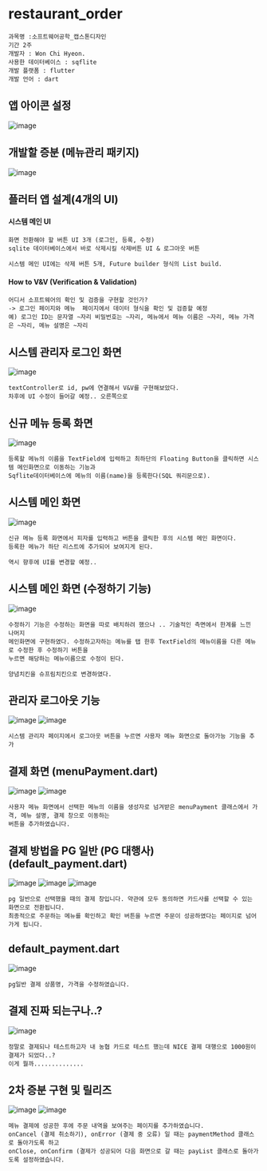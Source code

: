 # restaurant_order
```
과목명 :소프트웨어공학_캡스톤디자인 
기간 2주
개발자 : Won Chi Hyeon.
사용한 데이터베이스 : sqflite
개발 플랫폼 : flutter
개발 언어 : dart
```

## 앱 아이콘 설정
![image](https://user-images.githubusercontent.com/58906858/236525440-d42bd131-65ed-40e9-bef9-b163d8b721c5.png)


## 개발할 증분 (메뉴관리 패키지)
![image](https://user-images.githubusercontent.com/58906858/236522967-eb19aafb-8ff2-43a0-9df2-935a3e108955.png)


## 플러터 앱 설계(4개의 UI)

#### 시스템 메인 UI
```
화면 전환해야 할 버튼 UI 3개 (로그인, 등록, 수정)
sqlite 데이터베이스에서 바로 삭제시킬 삭제버튼 UI & 로그아웃 버튼

시스템 메인 UI에는 삭제 버튼 5개, Future builder 형식의 List build.
```

#### How to V&V (Verification & Validation)
```
어디서 소프트웨어의 확인 및 검증을 구현할 것인가?
-> 로그인 페이지와 메뉴  페이지에서 데이터 형식을 확인 및 검증할 예정 
예) 로그인 ID는 문자열 ~자리 비밀번호는 ~자리, 메뉴에서 메뉴 이름은 ~자리, 메뉴 가격은 ~자리, 메뉴 설명은 ~자리
```

## 시스템 관리자 로그인 화면
![image](https://user-images.githubusercontent.com/58906858/236523130-46eec7d1-adcc-4b42-b7b1-552c224cc66f.png)
```
textController로 id, pw에 연결해서 V&V를 구현해보았다.
차후에 UI 수정이 들어갈 예정.. 오른쪽으로 
```

## 신규 메뉴 등록 화면
![image](https://user-images.githubusercontent.com/58906858/236523270-a30c243f-8c07-46ad-bddc-1817ee224a44.png)
```
등록할 메뉴의 이름을 TextField에 입력하고 최하단의 Floating Button을 클릭하면 시스템 메인화면으로 이동하는 기능과
Sqflite데이터베이스에 메뉴의 이름(name)을 등록한다(SQL 쿼리문으로).
```

## 시스템 메인 화면
![image](https://user-images.githubusercontent.com/58906858/236523658-6e6756e0-bfc1-42cc-b20e-13c7b0705137.png)
```
신규 메뉴 등록 화면에서 피자를 입력하고 버튼을 클릭한 후의 시스템 메인 화면이다.
등록한 메뉴가 하단 리스트에 추가되어 보여지게 된다.

역시 향후에 UI를 변경할 예정..
```

## 시스템 메인 화면 (수정하기 기능)
![image](https://user-images.githubusercontent.com/58906858/236523457-ac76c7f3-5297-41e4-82cb-e944dee60995.png)
```
수정하기 기능은 수정하는 화면을 따로 배치하려 했으나 .. 기술적인 측면에서 한계를 느낀 나머지
메인화면에 구현하였다. 수정하고자하는 메뉴를 탭 한후 TextField의 메뉴이름을 다른 메뉴로 수정한 후 수정하기 버튼을
누르면 해당하는 메뉴이름으로 수정이 된다.

양념치킨을 슈프림치킨으로 변경하였다.
```

## 관리자 로그아웃 기능
![image](https://github.com/chihyeonWON/Restaurant_Order_System/assets/58906858/5210bc73-b089-4993-adc7-f5110c6aedae)
![image](https://github.com/chihyeonWON/Restaurant_Order_System/assets/58906858/c2d82e93-d1de-4327-b190-4e35241f7c93)

```
시스템 관리자 페이지에서 로그아웃 버튼을 누르면 사용자 메뉴 화면으로 돌아가능 기능을 추가
```

## 결제 화면 (menuPayment.dart)
![image](https://github.com/chihyeonWON/Restaurant_Order_System/assets/58906858/a11e764b-3ed5-4700-993c-84c7d33328e5)
![image](https://github.com/chihyeonWON/Restaurant_Order_System/assets/58906858/01f5d649-77a5-46d2-9323-5bcb1a6a089e)
```
사용자 메뉴 화면에서 선택한 메뉴의 이름을 생성자로 넘겨받은 menuPayment 클래스에서 가격, 메뉴 설명, 결제 창으로 이동하는
버튼을 추가하였습니다.
```


## 결제 방법을 PG 일반 (PG 대행사) (default_payment.dart)
![image](https://github.com/chihyeonWON/Restaurant_Order_System/assets/58906858/ee05afea-9350-4b83-a45a-30a5f4401603)
![image](https://github.com/chihyeonWON/Restaurant_Order_System/assets/58906858/47ed7d82-a8f8-4cfe-8aaf-f59d4e435e7c)
![image](https://github.com/chihyeonWON/Restaurant_Order_System/assets/58906858/a795b500-cb14-48c2-912f-c66dc03a052d)
```
pg 일반으로 선택했을 때의 결제 창입니다. 약관에 모두 동의하면 카드사를 선택할 수 있는 화면으로 전환됩니다.
최종적으로 주문하는 메뉴를 확인하고 확인 버튼을 누르면 주문이 성공하였다는 페이지로 넘어가게 됩니다.
```

## default_payment.dart 
![image](https://github.com/chihyeonWON/Restaurant_Order_System/assets/58906858/fe7c3ba2-a29b-44c5-8858-335d5af0ed17)
```
pg일반 결제 상품명, 가격을 수정하였습니다.
```

## 결제 진짜 되는구나..?
![image](https://github.com/chihyeonWON/Restaurant_Order_System/assets/58906858/94da9ce3-bba5-4c7b-8883-47707d544012)
```
정말로 결제되나 테스트하고자 내 농협 카드로 테스트 했는데 NICE 결제 대행으로 1000원이 결제가 되었다..?
이게 뭘까..............
```

## 2차 증분 구현 및 릴리즈
![image](https://github.com/chihyeonWON/Restaurant_Order_System/assets/58906858/5f5c8993-a332-4185-868e-1e61a3408403)
![image](https://github.com/chihyeonWON/Restaurant_Order_System/assets/58906858/1c0e52a5-aa11-4c33-a0de-8066b6c2d58a)
```
메뉴 결제에 성공한 후에 주문 내역을 보여주는 페이지를 추가하였습니다.
onCancel (결제 취소하기), onError (결제 중 오류) 일 때는 paymentMethod 클래스로 돌아가도록 하고
onClose, onConfirm (결제가 성공되어 다음 화면으로 갈 때는 payList 클래스로 돌아가도록 설정하였습니다.
```
